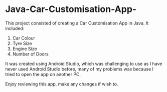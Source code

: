 # Java-Car-Customisation-App-

This project consisted of creating a Car Customisation App in Java. 
It included:
1) Car Colour
2) Tyre Size
3) Engine Size
4) Number of Doors 


It was created using Android Studio, which was challenging to use as I have never used Android Studio before, many of my problems was because I tried to open the app on another PC. 

Enjoy reviewing this app, make any changes if wish to. 
